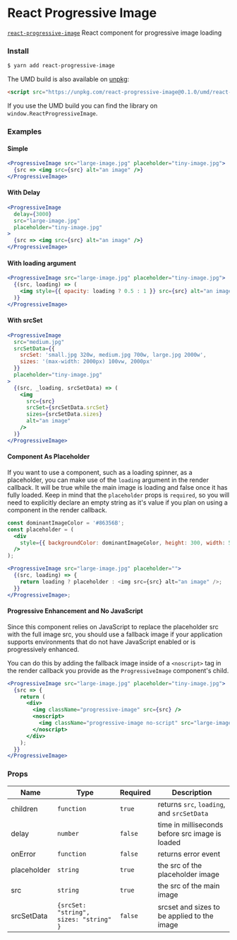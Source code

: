 # React Progressive Image

[npm-badge]: https://img.shields.io/npm/v/react-context-emission.svg?style=flat-square
[npm]: https://www.npmjs.com/package/react-context-emission

[`react-progressive-image`](https://www.npmjs.com/package/react-progressive-image) React component for progressive image loading

### Install

```bash
$ yarn add react-progressive-image
```

The UMD build is also available on [unpkg](https://unpkg.com):

```html
<script src="https://unpkg.com/react-progressive-image@0.1.0/umd/react-progressive-image.min.js"></script>
```

If you use the UMD build you can find the library on `window.ReactProgressiveImage`.

### Examples

#### Simple

```jsx
<ProgressiveImage src="large-image.jpg" placeholder="tiny-image.jpg">
  {src => <img src={src} alt="an image" />}
</ProgressiveImage>
```

#### With Delay

```jsx
<ProgressiveImage
  delay={3000}
  src="large-image.jpg"
  placeholder="tiny-image.jpg"
>
  {src => <img src={src} alt="an image" />}
</ProgressiveImage>
```

#### With loading argument

```jsx
<ProgressiveImage src="large-image.jpg" placeholder="tiny-image.jpg">
  {(src, loading) => (
    <img style={{ opacity: loading ? 0.5 : 1 }} src={src} alt="an image" />
  )}
</ProgressiveImage>
```

#### With srcSet

```jsx
<ProgressiveImage
  src="medium.jpg"
  srcSetData={{
    srcSet: 'small.jpg 320w, medium.jpg 700w, large.jpg 2000w',
    sizes: '(max-width: 2000px) 100vw, 2000px'
  }}
  placeholder="tiny-image.jpg"
>
  {(src, _loading, srcSetData) => (
    <img
      src={src}
      srcSet={srcSetData.srcSet}
      sizes={srcSetData.sizes}
      alt="an image"
    />
  )}
</ProgressiveImage>
```

#### Component As Placeholder

If you want to use a component, such as a loading spinner, as a placeholder, you can make use of the `loading` argument in the render callback. It will be true while the main image is loading and false once it has fully loaded. Keep in mind that the `placeholder` props is `required`, so you will need to explicitly declare an empty string as it's value if you plan on using a component in the render callback.

```jsx
const dominantImageColor = '#86356B';
const placeholder = (
  <div
    style={{ backgroundColor: dominantImageColor, height: 300, width: 500 }}
  />
);

<ProgressiveImage src="large-image.jpg" placeholder="">
  {(src, loading) => {
    return loading ? placeholder : <img src={src} alt="an image" />;
  }}
</ProgressiveImage>;
```

#### Progressive Enhancement and No JavaScript

Since this component relies on JavaScript to replace the placeholder src with the full image src, you should use a fallback image if your application supports environments that do not have JavaScript enabled or is progressively enhanced.

You can do this by adding the fallback image inside of a `<noscript>` tag in the render callback you provide as the `ProgressiveImage` component's child.

```jsx
<ProgressiveImage src="large-image.jpg" placeholder="tiny-image.jpg">
  {src => {
    return (
      <div>
        <img className="progressive-image" src={src} />
        <noscript>
          <img className="progressive-image no-script" src="large-image.jpg" />
        </noscript>
      </div>
    );
  }}
</ProgressiveImage>
```

### Props

| Name        | Type                                   | Required | Description                                     |
| ----------- | -------------------------------------- | -------- | ----------------------------------------------- |
| children    | `function`                             | `true`   | returns `src`, `loading`, and `srcSetData`      |
| delay       | `number`                               | `false`  | time in milliseconds before src image is loaded |
| onError     | `function`                             | `false`  | returns error event                             |
| placeholder | `string`                               | `true`   | the src of the placeholder image                |
| src         | `string`                               | `true`   | the src of the main image                       |
| srcSetData  | `{srcSet: "string", sizes: "string" }` | `false`  | srcset and sizes to be applied to the image     |
